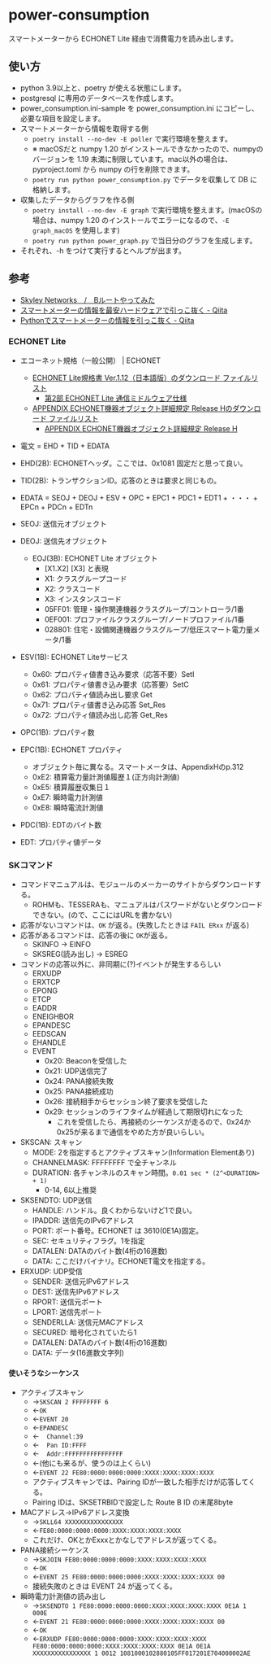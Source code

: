 # power-consumption

スマートメーターから ECHONET Lite 経由で消費電力を読み出します。

## 使い方

* python 3.9以上と、poetry が使える状態にします。
* postgresql に専用のデータベースを作成します。
* power_consumption.ini-sample を power_consumption.ini にコピーし、必要な項目を設定します。
* スマートメーターから情報を取得する側
  * `poetry install --no-dev -E poller` で実行環境を整えます。
  * ※ macOSだと numpy 1.20 がインストールできなかったので、numpyのバージョンを 1.19 未満に制限しています。mac以外の場合は、pyproject.toml から numpy の行を削除できます。
  * `poetry run python power_consumption.py` でデータを収集して DB に格納します。
* 収集したデータからグラフを作る側
  * `poetry install --no-dev -E graph` で実行環境を整えます。(macOSの場合は、numpy 1.20 のインストールでエラーになるので、`-E graph_macOS` を使用します)
  * `poetry run python power_graph.py` で当日分のグラフを生成します。
* それぞれ、-h をつけて実行するとヘルプが出ます。

## 参考

* [Skyley Networks　/　Bルートやってみた](http://www.skyley.com/products/b-route.html)
* [スマートメーターの情報を最安ハードウェアで引っこ抜く - Qiita](https://qiita.com/rukihena/items/82266ed3a43e4b652adb)
* [Pythonでスマートメーターの情報を引っこ抜く - Qiita](https://qiita.com/kanon700/items/d4df13d45c2a9d16b8b0)

### ECHONET Lite

* エコーネット規格（一般公開） | ECHONET
  * [ECHONET Lite規格書 Ver.1.12（日本語版）のダウンロード ファイルリスト](https://echonet.jp/spec_v112_lite/)
    * [第2部 ECHONET Lite 通信ミドルウェア仕様](https://echonet.jp/wp/wp-content/uploads/pdf/General/Standard/ECHONET_lite_V1_12_jp/ECHONET-Lite_Ver.1.12_02.pdf)
  * [APPENDIX ECHONET機器オブジェクト詳細規定 Release Hのダウンロード ファイルリスト](https://echonet.jp/spec_object_rh/)
    * [APPENDIX ECHONET機器オブジェクト詳細規定 Release H](https://echonet.jp/wp/wp-content/uploads/pdf/General/Standard/Release/Release_H_jp/Appendix_H.pdf)

* 電文 = EHD + TID + EDATA
* EHD(2B): ECHONETヘッダ。ここでは、0x1081 固定だと思って良い。
* TID(2B): トランザクションID。応答のときは要求と同じもの。
* EDATA = SEOJ + DEOJ + ESV + OPC + EPC1 + PDC1 + EDT1 + ・・・ + EPCn + PDCn + EDTn
* SEOJ: 送信元オブジェクト
* DEOJ: 送信先オブジェクト
  * EOJ(3B): ECHONET Lite オブジェクト
    * [X1.X2] [X3] と表現
    * X1: クラスグループコード
    * X2: クラスコード
    * X3: インスタンスコード
    * 05FF01: 管理・操作関連機器クラスグループ/コントローラ/1番
    * 0EF001: プロファイルクラスグループ/ノードプロファイル/1番
    * 028801: 住宅・設備関連機器クラスグループ/低圧スマート電力量メータ/1番
* ESV(1B): ECHONET Liteサービス
  * 0x60: プロパティ値書き込み要求（応答不要）SetI
  * 0x61: プロパティ値書き込み要求（応答要）SetC
  * 0x62: プロパティ値読み出し要求 Get
  * 0x71: プロパティ値書き込み応答 Set_Res
  * 0x72: プロパティ値読み出し応答 Get_Res
* OPC(1B): プロパティ数
* EPC(1B): ECHONET プロパティ
  * オブジェクト毎に異なる。スマートメータは、AppendixHのp.312
  * 0xE2: 積算電力量計測値履歴１(正方向計測値)
  * 0xE5: 積算履歴収集日１
  * 0xE7: 瞬時電力計測値
  * 0xE8: 瞬時電流計測値
* PDC(1B): EDTのバイト数
* EDT: プロパティ値データ

### SKコマンド

* コマンドマニュアルは、モジュールのメーカーのサイトからダウンロードする。
  * ROHMも、TESSERAも、マニュアルはパスワードがないとダウンロードできない。(ので、ここにはURLを書かない)
* 応答がないコマンドは、`OK` が返る。(失敗したときは `FAIL ERxx` が返る)
* 応答があるコマンドは、応答の後に `OK`が返る。
  * SKINFO → EINFO
  * SKSREG(読み出し) → ESREG
* コマンドの応答以外に、非同期に(?)イベントが発生するらしい
  * ERXUDP
  * ERXTCP
  * EPONG
  * ETCP
  * EADDR
  * ENEIGHBOR
  * EPANDESC
  * EEDSCAN
  * EHANDLE
  * EVENT
    * 0x20: Beaconを受信した
    * 0x21: UDP送信完了
    * 0x24: PANA接続失敗
    * 0x25: PANA接続成功
    * 0x26: 接続相手からセッション終了要求を受信した
    * 0x29: セッションのライフタイムが経過して期限切れになった
      * これを受信したら、再接続のシーケンスが走るので、0x24か0x25が来るまで通信をやめた方が良いらしい。
* SKSCAN: スキャン
  * MODE: 2を指定するとアクティブスキャン(Information Elementあり)
  * CHANNELMASK: FFFFFFFF で全チャンネル
  * DURATION: 各チャンネルのスキャン時間。`0.01 sec * (2^<DURATION> + 1)`
    * 0-14, 6以上推奨
* SKSENDTO: UDP送信
  * HANDLE: ハンドル。良くわからないけど1で良い。
  * IPADDR: 送信先のIPv6アドレス
  * PORT: ポート番号。ECHONET は 3610(0E1A)固定。
  * SEC: セキュリティフラグ。1を指定
  * DATALEN: DATAのバイト数(4桁の16進数)
  * DATA: ここだけバイナリ。ECHONET電文を指定する。
* ERXUDP: UDP受信
  * SENDER: 送信元IPv6アドレス
  * DEST: 送信先IPv6アドレス
  * RPORT: 送信元ポート
  * LPORT: 送信先ポート
  * SENDERLLA: 送信元MACアドレス
  * SECURED: 暗号化されていたら1
  * DATALEN: DATAのバイト数(4桁の16進数)
  * DATA: データ(16進数文字列)

#### 使いそうなシーケンス

* アクティブスキャン
  * →`SKSCAN 2 FFFFFFFF 6`
  * ←`OK`
  * ←`EVENT 20`
  * ←`EPANDESC`
  * ←`  Channel:39`
  * ←`  Pan ID:FFFF`
  * ←`  Addr:FFFFFFFFFFFFFFFF`
  * ←(他にも来るが、使うのは上くらい)
  * ←`EVENT 22 FE80:0000:0000:0000:XXXX:XXXX:XXXX:XXXX`
  * アクティブスキャンでは、Pairing IDが一致した相手だけが応答してくる。
  * Pairing IDは、SKSETRBIDで設定した Route B ID の末尾8byte
* MACアドレス→IPv6アドレス変換
  * →`SKLL64 XXXXXXXXXXXXXXXX`
  * ←`FE80:0000:0000:0000:XXXX:XXXX:XXXX:XXXX`
  * これだけ、OKとかExxxとかなしでアドレスが返ってくる。
* PANA接続シーケンス
  * →`SKJOIN FE80:0000:0000:0000:XXXX:XXXX:XXXX:XXXX`
  * ←`OK`
  * ←`EVENT 25 FE80:0000:0000:0000:XXXX:XXXX:XXXX:XXXX 00`
  * 接続失敗のときは EVENT 24 が返ってくる。
* 瞬時電力計測値の読み出し
  * →`SKSENDTO 1 FE80:0000:0000:0000:XXXX:XXXX:XXXX:XXXX 0E1A 1 000E`
  * ←`EVENT 21 FE80:0000:0000:0000:XXXX:XXXX:XXXX:XXXX 00`
  * ←`OK`
  * ←`ERXUDP FE80:0000:0000:0000:XXXX:XXXX:XXXX:XXXX FE80:0000:0000:0000:XXXX:XXXX:XXXX:XXXX 0E1A 0E1A XXXXXXXXXXXXXXXX 1 0012 1081000102880105FF017201E704000002AE`